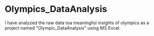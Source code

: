 # Olympics_DataAnalysis
I have analyzed the raw data toa meaningful insights of olympics as a project named "Olympic_DataAnalysis" using MS Excel.
